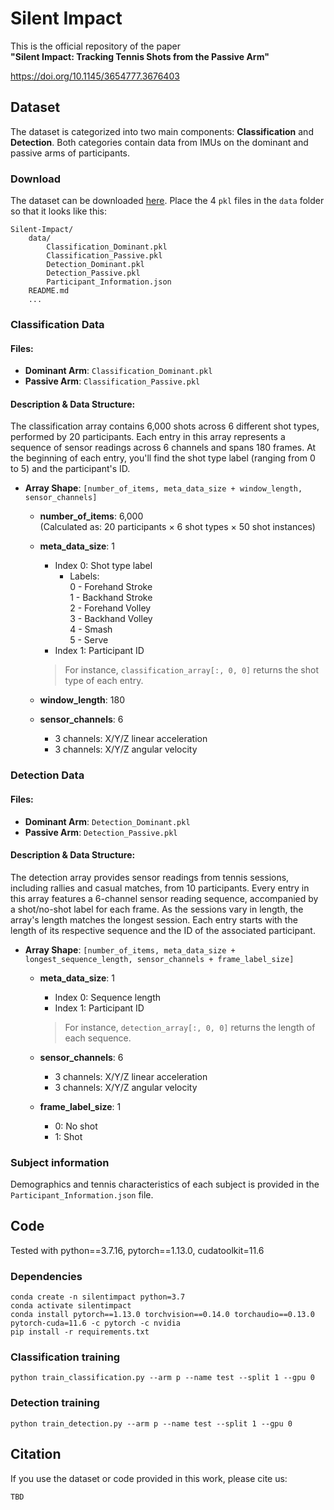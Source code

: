 # Silent Impact

This is the official repository of the paper
\
**"Silent Impact: Tracking Tennis Shots from the Passive Arm"**

https://doi.org/10.1145/3654777.3676403



## Dataset

The dataset is categorized into two main components: **Classification** and **Detection**. Both categories contain data from IMUs on the dominant and passive arms of participants.

### Download
The dataset can be downloaded [here](https://drive.google.com/drive/folders/1CUFZEkLSs6bZLg77lnytApPgXcVlJlAf?usp=sharing).
Place the 4 `pkl` files in the `data` folder so that it looks like this:
```
Silent-Impact/
    data/
        Classification_Dominant.pkl
        Classification_Passive.pkl
        Detection_Dominant.pkl
        Detection_Passive.pkl
        Participant_Information.json
    README.md
    ...
```

### Classification Data

#### Files:
- **Dominant Arm**: `Classification_Dominant.pkl`
- **Passive Arm**: `Classification_Passive.pkl`

#### Description & Data Structure:
The classification array contains 6,000 shots across 6 different shot types, performed by 20 participants. Each entry in this array represents a sequence of sensor readings across 6 channels and spans 180 frames. At the beginning of each entry, you'll find the shot type label (ranging from 0 to 5) and the participant's ID.

- **Array Shape**: `[number_of_items, meta_data_size + window_length, sensor_channels]`

    - **number_of_items**: 6,000  
        (Calculated as: 20 participants × 6 shot types × 50 shot instances)
    
    - **meta_data_size**: 1  
        - Index 0: Shot type label  
            - Labels:  
              0 - Forehand Stroke  
              1 - Backhand Stroke  
              2 - Forehand Volley  
              3 - Backhand Volley  
              4 - Smash  
              5 - Serve
        - Index 1: Participant ID  

        > For instance, `classification_array[:, 0, 0]` returns the shot type of each entry.
    
    - **window_length**: 180
    
    - **sensor_channels**: 6  
        - 3 channels: X/Y/Z linear acceleration
        - 3 channels: X/Y/Z angular velocity

### Detection Data

#### Files:
- **Dominant Arm**: `Detection_Dominant.pkl`
- **Passive Arm**: `Detection_Passive.pkl`

#### Description & Data Structure:
The detection array provides sensor readings from tennis sessions, including rallies and casual matches, from 10 participants. Every entry in this array features a 6-channel sensor reading sequence, accompanied by a shot/no-shot label for each frame. As the sessions vary in length, the array's length matches the longest session. Each entry starts with the length of its respective sequence and the ID of the associated participant.

- **Array Shape**: `[number_of_items, meta_data_size + longest_sequence_length, sensor_channels + frame_label_size]`

    - **meta_data_size**: 1  
        - Index 0: Sequence length  
        - Index 1: Participant ID  

        > For instance, `detection_array[:, 0, 0]` returns the length of each sequence.
    
    - **sensor_channels**: 6  
        - 3 channels: X/Y/Z linear acceleration
        - 3 channels: X/Y/Z angular velocity

    - **frame_label_size**: 1  
        - 0: No shot  
        - 1: Shot

### Subject information
Demographics and tennis characteristics of each subject is provided in the `Participant_Information.json` file.

## Code
Tested with python==3.7.16, pytorch==1.13.0, cudatoolkit=11.6

### Dependencies
```
conda create -n silentimpact python=3.7
conda activate silentimpact
conda install pytorch==1.13.0 torchvision==0.14.0 torchaudio==0.13.0 pytorch-cuda=11.6 -c pytorch -c nvidia
pip install -r requirements.txt
```

### Classification training
```
python train_classification.py --arm p --name test --split 1 --gpu 0
```

### Detection training
```
python train_detection.py --arm p --name test --split 1 --gpu 0
```


## Citation
If you use the dataset or code provided in this work, please cite us:
```
TBD
```
